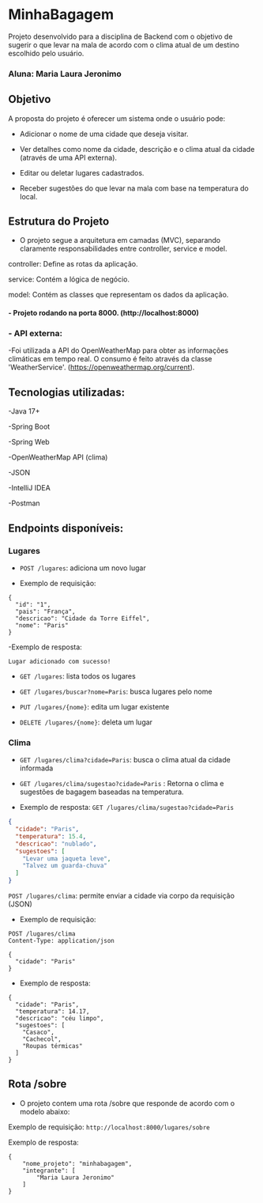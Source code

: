 # MinhaBagagem

Projeto desenvolvido para a disciplina de Backend com o objetivo de sugerir o que levar na mala de acordo com o clima atual de um destino escolhido pelo usuário.

### Aluna: Maria Laura Jeronimo


##  Objetivo

A proposta do projeto é oferecer um sistema onde o usuário pode:
- Adicionar o nome de uma cidade que deseja visitar.

- Ver detalhes como nome da cidade, descrição e o clima atual da cidade (através de uma API externa).

- Editar ou deletar lugares cadastrados.

- Receber sugestões do que levar na mala com base na temperatura do local.

## Estrutura do Projeto

- O projeto segue a arquitetura em camadas (MVC), separando claramente responsabilidades entre controller, service e model.

controller: Define as rotas da aplicação.

service: Contém a lógica de negócio.

model: Contém as classes que representam os dados da aplicação.

#### - Projeto rodando na porta 8000. (http://localhost:8000)


### - API externa:

-Foi utilizada a API do OpenWeatherMap para obter as informações climáticas em tempo real. O consumo é feito através da classe 'WeatherService'.
(https://openweathermap.org/current).

##  Tecnologias utilizadas:

-Java 17+

-Spring Boot

-Spring Web

-OpenWeatherMap API (clima)

-JSON

-IntelliJ IDEA

-Postman

##  Endpoints disponíveis:

###  Lugares

- `POST /lugares`: adiciona um novo lugar 

- Exemplo de requisição: 
```
{
  "id": "1",
  "pais": "França",
  "descricao": "Cidade da Torre Eiffel",
  "nome": "Paris"
}
```

-Exemplo de resposta:
```
Lugar adicionado com sucesso!
```


- `GET /lugares`: lista todos os lugares

- `GET /lugares/buscar?nome=Paris`: busca lugares pelo nome
- `PUT /lugares/{nome}`: edita um lugar existente
- `DELETE /lugares/{nome}`: deleta um lugar


###  Clima

- `GET /lugares/clima?cidade=Paris`: busca o clima atual da cidade informada
- `GET /lugares/clima/sugestao?cidade=Paris` : Retorna o clima e sugestões de bagagem baseadas na temperatura.
 

- Exemplo de resposta:
`GET /lugares/clima/sugestao?cidade=Paris`

```json
{
  "cidade": "Paris",
  "temperatura": 15.4,
  "descricao": "nublado",
  "sugestoes": [
    "Levar uma jaqueta leve",
    "Talvez um guarda-chuva"
  ]
}
```
`POST /lugares/clima`: permite enviar a cidade via corpo da requisição (JSON)
- Exemplo de requisição:

```
POST /lugares/clima
Content-Type: application/json

{
  "cidade": "Paris"
}
```
- Exemplo de resposta: 
```
{
  "cidade": "Paris",
  "temperatura": 14.17,
  "descricao": "céu limpo",
  "sugestoes": [
    "Casaco",
    "Cachecol",
    "Roupas térmicas"
  ]
}
```

## Rota /sobre 

- O projeto contem uma rota /sobre que responde de acordo com o modelo abaixo: 
 
Exemplo de requisição:
```http://localhost:8000/lugares/sobre```

Exemplo de resposta:
```
{
    "nome_projeto": "minhabagagem",
    "integrante": [
        "Maria Laura Jeronimo"
    ]
}
```

